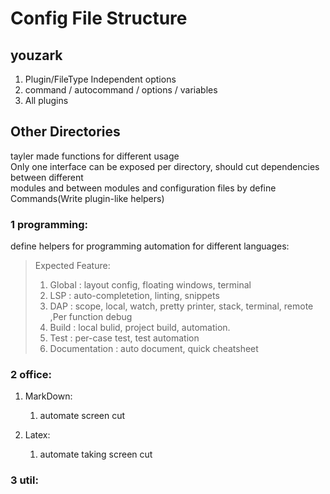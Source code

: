 # Config File Structure

## youzark

1. Plugin/FileType Independent options
2. command / autocommand / options / variables
3. All plugins

## Other Directories

tayler made functions for different usage   
Only one interface can be exposed per directory, should cut dependencies between different  
modules and between modules and configuration files by define Commands(Write plugin-like helpers)  

### 1 programming: 

define helpers for programming automation for different languages:  

> Expected Feature:
> 1. Global : layout config, floating windows, terminal
> 2. LSP : auto-completetion, linting, snippets
> 3. DAP : scope, local, watch, pretty printer, stack, terminal, remote ,Per function debug
> 4. Build : local bulid, project build, automation.
> 5. Test : per-case test, test automation
> 6. Documentation : auto document, quick cheatsheet

### 2 office:
1. MarkDown:
    1. automate screen cut

2. Latex:
    1. automate taking screen cut

### 3 util:

